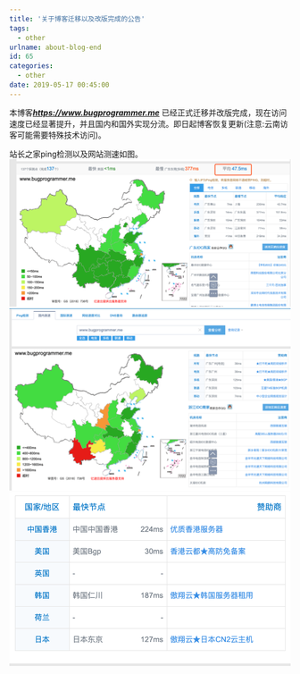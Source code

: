 ```yaml
---
title: '关于博客迁移以及改版完成的公告'
tags:
  - other
urlname: about-blog-end
id: 65
categories:
  - other
date: 2019-05-17 00:45:00
---
```


本博客***https://www.bugprogrammer.me*** 已经正式迁移并改版完成，现在访问速度已经显著提升，并且国内和国外实现分流。即日起博客恢复更新(注意:云南访客可能需要特殊技术访问)。<!--more-->

站长之家ping检测以及网站测速如图。
![ping检测](/images/test1.png)
![国内测速](/images/test2.png)
![国际测速](/images/test3.png)